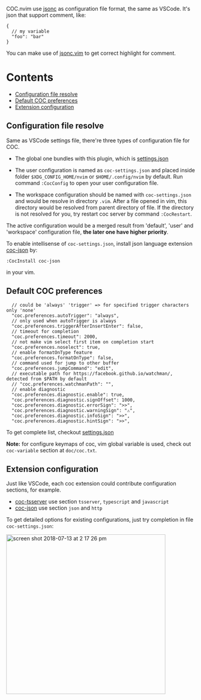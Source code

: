 COC.nvim use [jsonc](https://code.visualstudio.com/docs/languages/json) as configuration file format, the same as VSCode.
It's json that support comment, like:

``` jsonc
{
  // my variable
  "foo": "bar"
}
```

You can make use of [jsonc.vim](https://github.com/neoclide/jsonc.vim) to get correct highlight for comment.

# Contents

* [Configuration file resolve](#configuration-file-resolve)
* [Default COC preferences](#default-coc-preferences)
* [Extension configuration](#extension-configuration)

## Configuration file resolve

Same as VSCode settings file, there're three types of configuration file for COC.

* The global one bundles with this plugin, which is [settings.json](https://github.com/neoclide/coc.nvim/blob/master/settings.json)

* The user configuration is named as `coc-settings.json` and placed inside folder `$XDG_CONFIG_HOME/nvim` or `$HOME/.config/nvim` by default. Run command `:CocConfig` to open your user configuration file. 

* The workspace configuration should be named with `coc-settings.json` and would be resolve in directory `.vim`. 
After a file opened in vim, this directory would be resolved from parent directory of file. If the directory is not resolved for you, try restart coc server by command `:CocRestart`.

The active configuration would be a merged result from 'default', 'user' and 'workspace' configuration file, **the later one have higher priority**.

To enable intellisense of `coc-settings.json`, install json language extension [coc-json](https://github.com/neoclide/coc-json) by:
```
:CocInstall coc-json
```
in your vim.

## Default COC preferences

``` jsonc
  // could be 'always' 'trigger' => for specified trigger characters only 'none'
  "coc.preferences.autoTrigger": "always",
  // only used when autoTrigger is always
  "coc.preferences.triggerAfterInsertEnter": false,
  // timeout for completion
  "coc.preferences.timeout": 2000,
  // not make vim select first item on completion start
  "coc.preferences.noselect": true,
  // enable formatOnType feature
  "coc.preferences.formatOnType": false,
  // command used for jump to other buffer
  "coc.preferences.jumpCommand": "edit",
  // executable path for https://facebook.github.io/watchman/, detected from $PATH by default
  // "coc.preferences.watchmanPath": "",
  // enable diagnostic
  "coc.preferences.diagnostic.enable": true,
  "coc.preferences.diagnostic.signOffset": 1000,
  "coc.preferences.diagnostic.errorSign": ">>",
  "coc.preferences.diagnostic.warningSign": "⚠",
  "coc.preferences.diagnostic.infoSign": ">>",
  "coc.preferences.diagnostic.hintSign": ">>",
``` 

To get complete list, checkout [settings.json](https://github.com/neoclide/coc.nvim/blob/master/settings.json)

**Note:** for configure keymaps of coc, vim global variable is used, check out `coc-variable` section at `doc/coc.txt`.

## Extension configuration

Just like VSCode, each coc extension could contribute configuration sections, for example.

* [coc-tsserver](https://github.com/neoclide/coc-tsserver) use section `tsserver`, `typescript` and `javascript`
* [coc-json](https://github.com/neoclide/coc-json) use section `json` and `http`

To get detailed options for existing configurations, just try completion in file `coc-settings.json`:

<img width="424" alt="screen shot 2018-07-13 at 2 17 26 pm" src="https://user-images.githubusercontent.com/251450/42675689-c9eb04e2-86a7-11e8-94b8-792f247a7394.png">